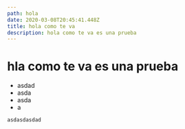 ```yaml
---
path: hola
date: 2020-03-08T20:45:41.448Z
title: hola como te va
description: hola como te va es una prueba
---
```

# hla como te va es una prueba



* asdad
* asda
* asda
* a


```
asdasdasdad
```
